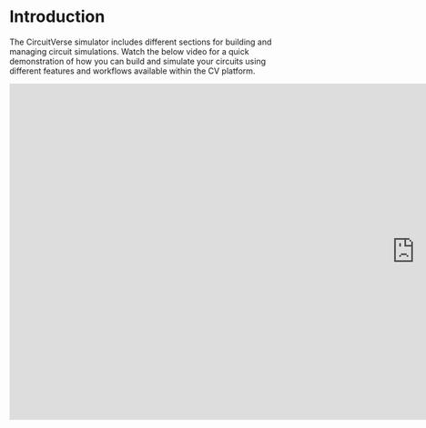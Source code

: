 # Introduction

The CircuitVerse simulator includes different sections for building and managing circuit simulations. Watch the below video for a quick demonstration of how you can build and simulate your circuits using different features and workflows available within the CV platform.
<div>
<iframe width="1424" height="592" src="https://www.youtube.com/embed/F-_uvYJK938" title="YouTube video player" frameborder="0" allow="accelerometer; autoplay; clipboard-write; encrypted-media; gyroscope; picture-in-picture" allowfullscreen></iframe>
</div>
